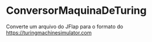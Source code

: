 # ConversorMaquinaDeTuring
Converte um arquivo do JFlap para o formato do https://turingmachinesimulator.com
